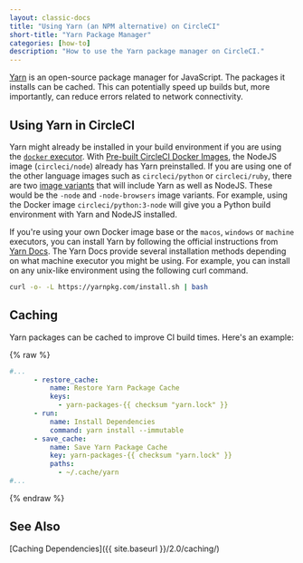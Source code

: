 ```yaml
---
layout: classic-docs
title: "Using Yarn (an NPM alternative) on CircleCI"
short-title: "Yarn Package Manager"
categories: [how-to]
description: "How to use the Yarn package manager on CircleCI."
---
```


[Yarn](https://yarnpkg.com/) is an open-source package manager for JavaScript.
The packages it installs can be cached.
This can potentially speed up builds but, more importantly, can reduce errors related to network connectivity.

## Using Yarn in CircleCI

Yarn might already be installed in your build environment if you are using the [`docker` executor](https://circleci.com/docs/2.0/executor-types/#using-docker).
With [Pre-built CircleCI Docker Images](https://circleci.com/docs/2.0/circleci-images/), the NodeJS image (`circleci/node`) already has Yarn preinstalled.
If you are using one of the other language images such as `circleci/python` or `circleci/ruby`, there are two [image variants](https://circleci.com/docs/2.0/circleci-images/#image-variants) that will include Yarn as well as NodeJS.
These would be the `-node` and `-node-browsers` image variants.
For example, using the Docker image `circleci/python:3-node` will give you a Python build environment with Yarn and NodeJS installed.

If you're using your own Docker image base or the `macos`, `windows` or `machine` executors, you can install Yarn by following the official instructions from [Yarn Docs](https://yarnpkg.com/lang/en/docs/install/). The Yarn Docs provide several installation methods depending on what machine executor you might be using. For example, you can install on any unix-like environment using the following curl command.

```sh
curl -o- -L https://yarnpkg.com/install.sh | bash
```

## Caching

Yarn packages can be cached to improve CI build times.
Here's an example:

{% raw %}
```yaml
#...
      - restore_cache:
          name: Restore Yarn Package Cache
          keys:
            - yarn-packages-{{ checksum "yarn.lock" }}
      - run:
          name: Install Dependencies
          command: yarn install --immutable
      - save_cache:
          name: Save Yarn Package Cache
          key: yarn-packages-{{ checksum "yarn.lock" }}
          paths:
            - ~/.cache/yarn
#...
```
{% endraw %}

## See Also

[Caching Dependencies]({{ site.baseurl }}/2.0/caching/)
